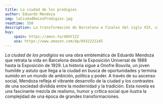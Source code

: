 ```yaml
---
title: La ciudad de los prodigios
author: Eduardo Mendoza
img: laCiudadDeLosProdigios.jpg
readtime: 550
description: La transformación de Barcelona a finales del siglo XIX, vista a través de los ojos de un ambicioso joven que busca fortuna en una época de cambios.
buy:
    spain: https://amzn.to/48XY12Z
    usa: https://www.amazon.com/dp/8432221245
---
```


*La ciudad de los prodigios* es una obra emblemática de Eduardo Mendoza que retrata la vida en Barcelona desde la Exposición Universal de 1888 hasta la Exposición de 1929. La historia sigue a Onofre Bouvila, un joven humilde y astuto que llega a la ciudad en busca de oportunidades y termina sumido en un mundo de ambición, política y poder. A través de su ascenso social, Mendoza refleja el vibrante desarrollo de la ciudad y los contrastes de una sociedad dividida entre la modernidad y la tradición. Esta novela es una fascinante mezcla de realismo, humor y crítica social que ilustra la complejidad de una época de grandes transformaciones.
